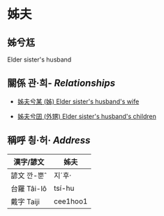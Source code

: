 # 姊夫
## 姊兮尪
Elder sister's husband

## 關係 관·희- _Relationships_

- [姊夫兮某 (姊) Elder sister's husband's wife](member5.md)

- [姊夫兮囝 (外甥) Elder sister's husband's children](member25.md)



## 稱呼 칑·허· _Address_

漢字/諺文 | 姊夫
--- | ---
諺文 깐-뿐ˆ | 지ˊ후·
台羅 Tâi-lô | tsí-hu
戴字 Taiji | cee1hoo1


